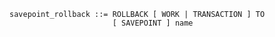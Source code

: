 ```output.ebnf
savepoint_rollback ::= ROLLBACK [ WORK | TRANSACTION ] TO 
                       [ SAVEPOINT ] name
```
